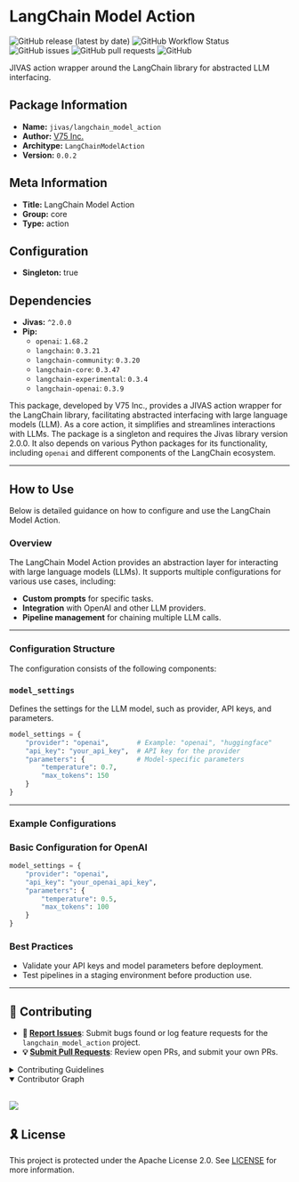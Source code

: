 # LangChain Model Action

![GitHub release (latest by date)](https://img.shields.io/github/v/release/TrueSelph/langchain_model_action)
![GitHub Workflow Status](https://img.shields.io/github/actions/workflow/status/TrueSelph/langchain_model_action/test-langchain_model_action.yaml)
![GitHub issues](https://img.shields.io/github/issues/TrueSelph/langchain_model_action)
![GitHub pull requests](https://img.shields.io/github/issues-pr/TrueSelph/langchain_model_action)
![GitHub](https://img.shields.io/github/license/TrueSelph/langchain_model_action)

JIVAS action wrapper around the LangChain library for abstracted LLM interfacing.

## Package Information

- **Name:** `jivas/langchain_model_action`
- **Author:** [V75 Inc.](https://v75inc.com/)
- **Architype:** `LangChainModelAction`
- **Version:** `0.0.2`

## Meta Information

- **Title:** LangChain Model Action
- **Group:** core
- **Type:** action

## Configuration

- **Singleton:** true

## Dependencies

- **Jivas:** `^2.0.0`
- **Pip:**
  - `openai`: `1.68.2`
  - `langchain`: `0.3.21`
  - `langchain-community`: `0.3.20`
  - `langchain-core`: `0.3.47`
  - `langchain-experimental`: `0.3.4`
  - `langchain-openai`: `0.3.9`

This package, developed by V75 Inc., provides a JIVAS action wrapper for the LangChain library, facilitating abstracted interfacing with large language models (LLM). As a core action, it simplifies and streamlines interactions with LLMs. The package is a singleton and requires the Jivas library version 2.0.0. It also depends on various Python packages for its functionality, including `openai` and different components of the LangChain ecosystem.

---

## How to Use

Below is detailed guidance on how to configure and use the LangChain Model Action.

### Overview

The LangChain Model Action provides an abstraction layer for interacting with large language models (LLMs). It supports multiple configurations for various use cases, including:

- **Custom prompts** for specific tasks.
- **Integration** with OpenAI and other LLM providers.
- **Pipeline management** for chaining multiple LLM calls.

---

### Configuration Structure

The configuration consists of the following components:

### `model_settings`

Defines the settings for the LLM model, such as provider, API keys, and parameters.

```python
model_settings = {
    "provider": "openai",       # Example: "openai", "huggingface"
    "api_key": "your_api_key",  # API key for the provider
    "parameters": {             # Model-specific parameters
        "temperature": 0.7,
        "max_tokens": 150
    }
}
```

---

### Example Configurations

### Basic Configuration for OpenAI

```python
model_settings = {
    "provider": "openai",
    "api_key": "your_openai_api_key",
    "parameters": {
        "temperature": 0.5,
        "max_tokens": 100
    }
}
```

### Best Practices
- Validate your API keys and model parameters before deployment.
- Test pipelines in a staging environment before production use.

---

## 🔰 Contributing

- **🐛 [Report Issues](https://github.com/TrueSelph/langchain_model_action/issues)**: Submit bugs found or log feature requests for the `langchain_model_action` project.
- **💡 [Submit Pull Requests](https://github.com/TrueSelph/langchain_model_action/blob/main/CONTRIBUTING.md)**: Review open PRs, and submit your own PRs.

<details closed>
<summary>Contributing Guidelines</summary>

1. **Fork the Repository**: Start by forking the project repository to your GitHub account.
2. **Clone Locally**: Clone the forked repository to your local machine using a git client.
   ```sh
   git clone https://github.com/TrueSelph/langchain_model_action
   ```
3. **Create a New Branch**: Always work on a new branch, giving it a descriptive name.
   ```sh
   git checkout -b new-feature-x
   ```
4. **Make Your Changes**: Develop and test your changes locally.
5. **Commit Your Changes**: Commit with a clear message describing your updates.
   ```sh
   git commit -m 'Implemented new feature x.'
   ```
6. **Push to GitHub**: Push the changes to your forked repository.
   ```sh
   git push origin new-feature-x
   ```
7. **Submit a Pull Request**: Create a PR against the original project repository. Clearly describe the changes and their motivations.
8. **Review**: Once your PR is reviewed and approved, it will be merged into the main branch. Congratulations on your contribution!
</details>

<details open>
<summary>Contributor Graph</summary>
<br>
<p align="left">
    <a href="https://github.com/TrueSelph/langchain_model_action/graphs/contributors">
        <img src="https://contrib.rocks/image?repo=TrueSelph/langchain_model_action" />
   </a>
</p>
</details>

## 🎗 License

This project is protected under the Apache License 2.0. See [LICENSE](../LICENSE) for more information.